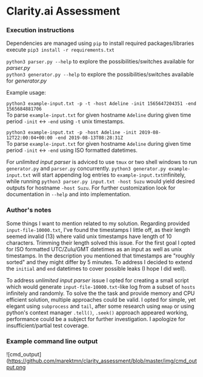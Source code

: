 # Clarity.ai Assessment
### Execution instructions
Dependencies are managed using `pip` to install required packages/libraries execute  `pip3 install -r requirements.txt`

`python3 parser.py --help` to explore the possibilities/switches available for _parser.py_  
`python3 generator.py --help` to explore the possibilities/switches available for _generator.py_

Example usage:  

`python3 example-input.txt -p -t -host Adeline -init 1565647204351 -end 1565684881706`  
To parse `example-input.txt` for given hostname `Adeline` during given time period `-init` <-> `-end` using `-t` unix timestamps.

`python3 example-input.txt -p -host Adeline -init 2019-08-12T22:00:04+00:00 -end 2019-08-13T08:28:31Z`  
To parse `example-input.txt` for given hostname `Adeline` during given time period `-init` <-> `-end` using ISO formatted datetimes.

For _unlimited input parser_ is adviced to use `tmux` or two shell windows to run `generator.py` and `parser.py` concurrently.
`python3 generator.py example-input.txt` will start appending log entries to `example-input.txt`infinitely, while running
`python3 parser.py input.txt -host Suzu` would yield desired outputs for hostname `-host Suzu`. For further customization look for documentation in `--help` and into implementation.

### Author's notes
Some things I want to mention related to my solution. Regarding provided `input-file-10000.txt`, I've found the timestamps I little off, as their length seemed invalid (13) where valid unix timestamps have length of 10 characters. Trimming their length solved this issue. For the first goal I opted for ISO formatted UTC/Zulu/GMT datetimes as an input as well as unix timestamps. In the description you mentioned that timestamps are "roughly sorted" and they might differ by 5 minutes. To address I decided to extend the `initial` and `end` datetimes to cover possible leaks (I hope I did well).

To address _unlimited input parser_ issue I opted for creating a small script which would generate `input-file-10000.txt`-like log from a subset of `hosts` infinitely and randomly. To solve the the task and provide memory and CPU efficient solution, multiple approaches could be valid. I opted for simple, yet elegant using `subprocess` and `tail`, after some research using `mmap` or using python's context manager `.tell()`, `.seek()` approach appeared working, performance could be a subject for further investigation. I apologize for insufficient/partial test coverage.

### Example command line output
![cmd_output](https://github.com/marektmn/clarity_assessment/blob/master/img/cmd_output.png
